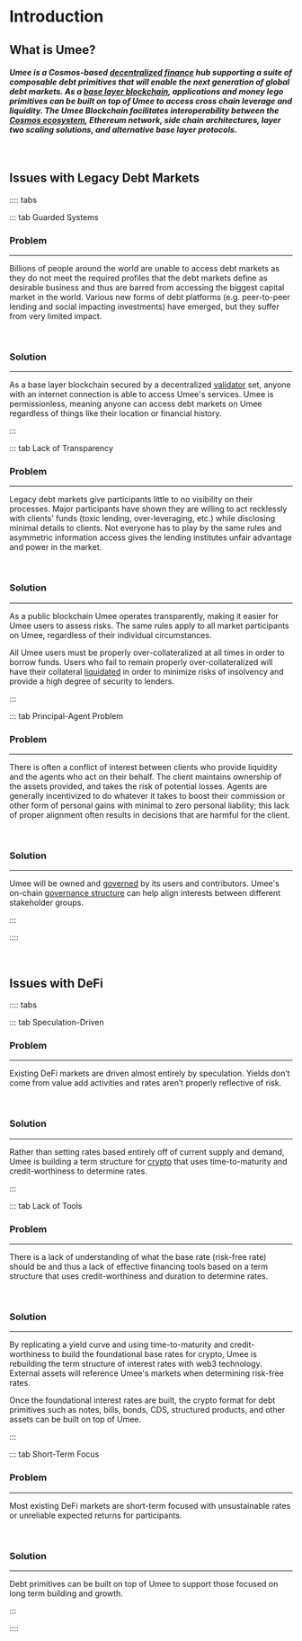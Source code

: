 # Introduction

## What is Umee?

#### *Umee is a Cosmos-based [decentralized finance](/learn-the-basics/defi-basics/what-is-defi) hub supporting a suite of composable debt primitives that will enable the next generation of global debt markets. As a [base layer blockchain](/learn-the-basics/blockchain-basics/what-is-blockchain), applications and money lego primitives can be built on top of Umee to access cross chain leverage and liquidity. The Umee Blockchain facilitates interoperability between the [Cosmos ecosystem](/learn-the-basics/cosmos-basics/what-is-cosmos), Ethereum network, side chain architectures, layer two scaling solutions, and alternative base layer protocols.*

<br>

## Issues with Legacy Debt Markets

:::: tabs

::: tab Guarded Systems

### Problem

****

Billions of people around the world are unable to access debt markets as they do not meet the required profiles that the debt markets define as desirable business and thus are barred from accessing the biggest capital market in the world. Various new forms of debt platforms (e.g. peer-to-peer lending and social impacting investments) have emerged, but they suffer from very limited impact.

<br>

### Solution

****

As a base layer blockchain secured by a decentralized [validator](/learn-the-basics/staking-basics/what-is-validator) set, anyone with an internet connection is able to access Umee's services. Umee is permissionless, meaning anyone can access debt markets on Umee regardless of things like their location or financial history.

:::

::: tab Lack of Transparency

### Problem

****

Legacy debt markets give participants little to no visibility on their processes. Major participants have shown they are willing to act recklessly with clients' funds (toxic lending, over-leveraging, etc.) while disclosing minimal details to clients. Not everyone has to play by the same rules and asymmetric information access gives the lending institutes unfair advantage and power in the market.

<br>

### Solution

****

As a public blockchain Umee operates transparently, making it easier for Umee users to assess risks.  The same rules apply to all market participants on Umee, regardless of their individual circumstances. 

All Umee users must be properly over-collateralized at all times in order to borrow funds. Users who fail to remain properly over-collateralized will have their collateral [liquidated](/learn-the-basics/umee-basics/common-terms.html#liquidation) in order to minimize risks of insolvency and provide a high degree of security to lenders.

:::

::: tab Principal-Agent Problem

### Problem

****

There is often a conflict of interest between clients who provide liquidity and the agents who act on their behalf. The client maintains ownership of the assets provided, and takes the risk of potential losses. Agents are generally incentivized to do whatever it takes to boost their commission or other form of personal gains with minimal to zero personal liability; this lack of proper alignment often results in decisions that are harmful for the client.

<br>

### Solution

****

Umee will be owned and [governed](/governance) by its users and contributors. Umee's on-chain [governance structure](/governance/governance-overview) can help align interests between different stakeholder groups.

:::

::::

<br>

## Issues with DeFi

:::: tabs

::: tab Speculation-Driven

### Problem

****

Existing DeFi markets are driven almost entirely by speculation. Yields don’t come from value add activities and rates aren’t properly reflective of risk. 

<br>

### Solution

****

Rather than setting rates based entirely off of current supply and demand, Umee is building a term structure for [crypto](/learn-the-basics/crypto-basics/what-is-crypto) that uses time-to-maturity and credit-worthiness to determine rates.

:::

::: tab Lack of Tools

### Problem

****

There is a lack of understanding of what the base rate (risk-free rate) should be and thus a lack of effective financing tools based on a term structure that uses credit-worthiness and duration to determine rates.

<br>

### Solution

****

By replicating a yield curve and using time-to-maturity and credit-worthiness to build the foundational base rates for crypto, Umee is rebuilding the term structure of interest rates with web3 technology. External assets will reference Umee's markets when determining risk-free rates.

Once the foundational interest rates are built, the crypto format for debt primitives such as notes, bills, bonds, CDS, structured products, and other assets can be built on top of Umee.

:::

::: tab Short-Term Focus

### Problem

****

Most existing DeFi markets are short-term focused with unsustainable rates or unreliable expected returns for participants.

<br>

### Solution

****

Debt primitives can be built on top of Umee to support those focused on long term building and growth.

:::

::::